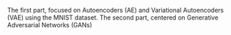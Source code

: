 The first part, focused on Autoencoders (AE) and Variational Autoencoders (VAE) using the MNIST dataset.
The second part, centered on Generative Adversarial Networks (GANs)
